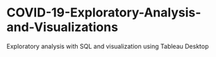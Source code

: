 # COVID-19-Exploratory-Analysis-and-Visualizations
Exploratory analysis with SQL and visualization using Tableau Desktop
